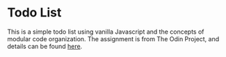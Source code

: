 # Todo List

This is a simple todo list using vanilla Javascript and the concepts of modular code organization. The assignment is from The Odin Project, and details can be found [here](https://www.theodinproject.com/courses/javascript/lessons/todo-list).
